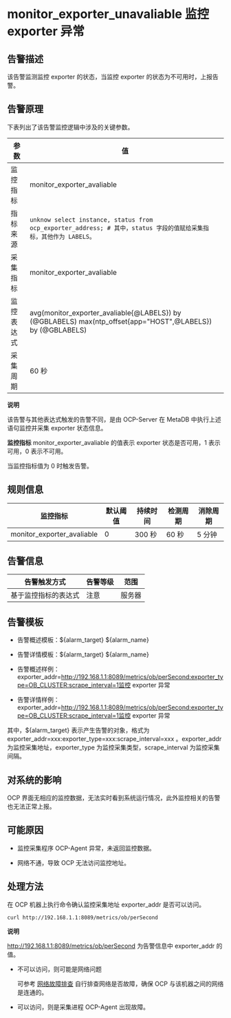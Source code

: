 # monitor_exporter_unavaliable 监控 exporter 异常




告警描述
-------------------------

该告警监测监控 exporter 的状态，当监控 exporter 的状态为不可用时，上报告警。

告警原理
-------------------------

下表列出了该告警监控逻辑中涉及的关键参数。


|  参数   |                                                               值                                                               |
|-------|-------------------------------------------------------------------------------------------------------------------------------|
| 监控指标  | monitor_exporter_avaliable                                                                                                    |
| 指标来源  | ```unknow select instance, status from ocp_exporter_address; # 其中，status 字段的值赋给采集指标，其他作为 LABELS。 ```  |
| 采集指标  | monitor_exporter_avaliable                                                                                                    |
| 监控表达式 | avg(monitor_exporter_avaliable{@LABELS}) by (@GBLABELS) max(ntp_offset{app="HOST",@LABELS}) by (@GBLABELS)                    |
| 采集周期  | 60 秒                                                                                                                          |


**说明**



该告警与其他表达式触发的告警不同，是由 OCP-Server 在 MetaDB 中执行上述语句监控并采集 exporter 状态信息。

**监控指标** monitor_exporter_avaliable 的值表示 exporter 状态是否可用，1 表示可用，0 表示不可用。

当监控指标值为 0 时触发告警。

**规则信息**
-----------------------------



|            监控指标            | 默认阈值 | 持续时间  | 检测周期 | 消除周期 |
|----------------------------|------|-------|------|------|
| monitor_exporter_avaliable | 0    | 300 秒 | 60 秒 | 5 分钟 |



**告警信息**
-----------------------------



|   告警触发方式   | 告警等级 | 范围  |
|------------|------|-----|
| 基于监控指标的表达式 | 注意   | 服务器 |



**告警模板**
-----------------------------

* 告警概述模板：\${alarm_target} ${alarm_name}



* 告警详情模板：\${alarm_target} ${alarm_name}

  

* 告警概述样例：exporter_addr=http://192.168.1.1:8089/metrics/ob/perSecond:exporter_type=OB_CLUSTER:scrape_interval=1监控 exporter 异常
  

* 告警详情样例：exporter_addr=http://192.168.1.1:8089/metrics/ob/perSecond:exporter_type=OB_CLUSTER:scrape_interval=1监控 exporter 异常


其中，${alarm_target} 表示产生告警的对象，格式为 exporter_addr=xxx:exporter_type=xxx:scrape_interval=xxx 。exporter_addr 为监控采集地址，exporter_type 为监控采集类型，scrape_interval 为监控采集间隔。

**对系统的影响**
-------------------------------

OCP 界面无相应的监控数据，无法实时看到系统运行情况，此外监控相关的告警也无法正常上报。

**可能原因**
-----------------------------

* 监控采集程序 OCP-Agent 异常，未返回监控数据。



* 网络不通，导致 OCP 无法访问监控地址。






**处理方法**
-----------------------------

在 OCP 机器上执行命令确认监控采集地址 exporter_addr 是否可以访问。

```shell
curl http://192.168.1.1:8089/metrics/ob/perSecond
```


**说明**



http://192.168.1.1:8089/metrics/ob/perSecond 为告警信息中 exporter_addr 的值。

* 不可以访问，则可能是网络问题

  可参考 [网络故障排查](4.alarm-appendix/6.network-troubleshooting.md) 自行排查网络是否故障，确保 OCP 与该机器之间的网络是连通的。
  

* 可以访问，则是采集进程 OCP-Agent 出现故障。
